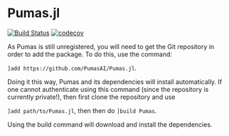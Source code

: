 # Pumas.jl

[![Build Status](https://travis-ci.com/PumasAI/Pumas.jl.svg?token=4us5x5zt4Ac4ACSoL6Uw&branch=master)](https://travis-ci.com/PumasAI/Pumas.jl)
[![codecov](https://codecov.io/gh/PumasAI/Pumas.jl/branch/master/graph/badge.svg?token=O3F3YVonX8)](https://codecov.io/gh/PumasAI/Pumas.jl)


As Pumas is still unregistered, you will need to get the Git repository in order to add the package. To do this, use the command:

`]add https://github.com/PumasAI/Pumas.jl`. 

Doing it this way, Pumas and its dependencies will install automatically. If one cannot authenticate using this command (since the repository is currently private!), then first clone the repository and use 

`]add path/to/Pumas.jl`, then then do `]build Pumas`.

Using the build command will download and install the dependencies.
